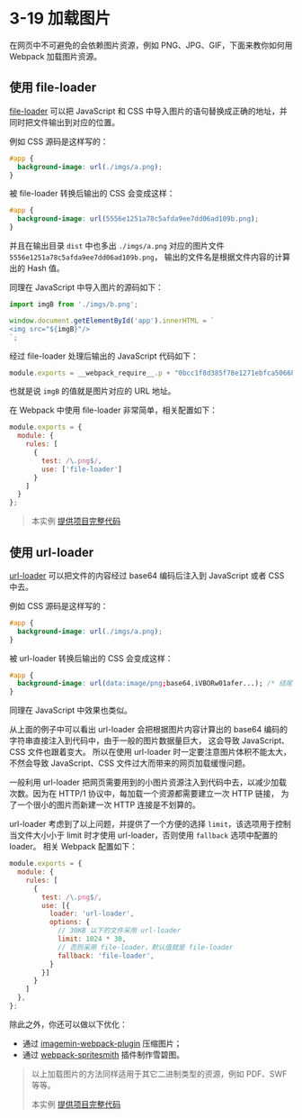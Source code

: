 3-19 加载图片
=========

在网页中不可避免的会依赖图片资源，例如 PNG、JPG、GIF，下面来教你如何用 Webpack 加载图片资源。

使用 file-loader
--------------

[file-loader](https://github.com/webpack-contrib/file-loader) 可以把 JavaScript 和 CSS 中导入图片的语句替换成正确的地址，并同时把文件输出到对应的位置。

例如 CSS 源码是这样写的：

```css
#app {
  background-image: url(./imgs/a.png);
}

```

被 file-loader 转换后输出的 CSS 会变成这样：

```css
#app {
  background-image: url(5556e1251a78c5afda9ee7dd06ad109b.png);
}

```

并且在输出目录 `dist` 中也多出 `./imgs/a.png` 对应的图片文件 `5556e1251a78c5afda9ee7dd06ad109b.png`， 输出的文件名是根据文件内容的计算出的 Hash 值。

同理在 JavaScript 中导入图片的源码如下：

```js
import imgB from './imgs/b.png';

window.document.getElementById('app').innerHTML = `
<img src="${imgB}"/>
`;

```

经过 file-loader 处理后输出的 JavaScript 代码如下：

```js
module.exports = __webpack_require__.p + "0bcc1f8d385f78e1271ebfca50668429.png";

```

也就是说 `imgB` 的值就是图片对应的 URL 地址。

在 Webpack 中使用 file-loader 非常简单，相关配置如下：

```js
module.exports = {
  module: {
    rules: [
      {
        test: /\.png$/,
        use: ['file-loader']
      }
    ]
  }
};

```

> 本实例 <a href="../zip/3-19加载图片file-loader.zip" target="_blank">提供项目完整代码</a>

使用 url-loader
-------------

[url-loader](https://github.com/webpack-contrib/url-loader) 可以把文件的内容经过 base64 编码后注入到 JavaScript 或者 CSS 中去。

例如 CSS 源码是这样写的：

```css
#app {
  background-image: url(./imgs/a.png);
}

```

被 url-loader 转换后输出的 CSS 会变成这样：

```css
#app {
  background-image: url(data:image/png;base64,iVBORw01afer...); /* 结尾省略了剩下的 base64 编码后的数据 */
}

```

同理在 JavaScript 中效果也类似。

从上面的例子中可以看出 url-loader 会把根据图片内容计算出的 base64 编码的字符串直接注入到代码中，由于一般的图片数据量巨大， 这会导致 JavaScript、CSS 文件也跟着变大。 所以在使用 url-loader 时一定要注意图片体积不能太大，不然会导致 JavaScript、CSS 文件过大而带来的网页加载缓慢问题。

一般利用 url-loader 把网页需要用到的小图片资源注入到代码中去，以减少加载次数。因为在 HTTP/1 协议中，每加载一个资源都需要建立一次 HTTP 链接， 为了一个很小的图片而新建一次 HTTP 连接是不划算的。

url-loader 考虑到了以上问题，并提供了一个方便的选择 `limit`，该选项用于控制当文件大小小于 limit 时才使用 url-loader，否则使用 `fallback` 选项中配置的 loader。 相关 Webpack 配置如下：

```js
module.exports = {
  module: {
    rules: [
      {
        test: /\.png$/,
        use: [{
          loader: 'url-loader',
          options: {
            // 30KB 以下的文件采用 url-loader
            limit: 1024 * 30,
            // 否则采用 file-loader，默认值就是 file-loader 
            fallback: 'file-loader',
          }
        }]
      }
    ]
  },
};

```

除此之外，你还可以做以下优化：

*   通过 [imagemin-webpack-plugin](https://www.npmjs.com/package/imagemin-webpack-plugin) 压缩图片；
*   通过 [webpack-spritesmith](https://www.npmjs.com/package/webpack-spritesmith) 插件制作雪碧图。

> 以上加载图片的方法同样适用于其它二进制类型的资源，例如 PDF、SWF 等等。
> 
> 本实例 <a href="../zip/3-19加载图片url-loader.zip" target="_blank">提供项目完整代码</a>